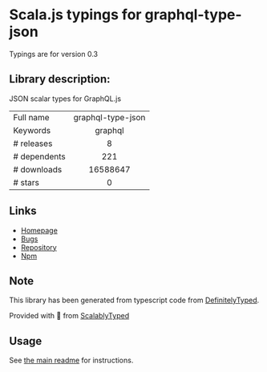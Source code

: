
# Scala.js typings for graphql-type-json

Typings are for version 0.3

## Library description:
JSON scalar types for GraphQL.js

|                    |                 |
| ------------------ | :-------------: |
| Full name          | graphql-type-json |
| Keywords           | graphql |
| # releases         | 8 |
| # dependents       | 221 |
| # downloads        | 16588647 |
| # stars            | 0 |

## Links
- [Homepage](https://github.com/taion/graphql-type-json#readme)
- [Bugs](https://github.com/taion/graphql-type-json/issues)
- [Repository](https://github.com/taion/graphql-type-json)
- [Npm](https://www.npmjs.com/package/graphql-type-json)
    


## Note
This library has been generated from typescript code from [DefinitelyTyped](https://definitelytyped.org).

Provided with :purple_heart: from [ScalablyTyped](https://github.com/oyvindberg/ScalablyTyped)

## Usage
See [the main readme](../../readme.md) for instructions.


